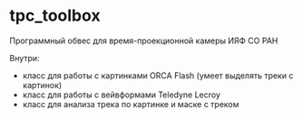 # tpc_toolbox
Программный обвес для время-проекционной камеры ИЯФ СО РАН

Внутри:
- класс для работы с картинками ORCA Flash (умеет выделять треки с картинок)
- класс для работы с вейвформами Teledyne Lecroy
- класс для анализа трека по картинке и маске с треком
